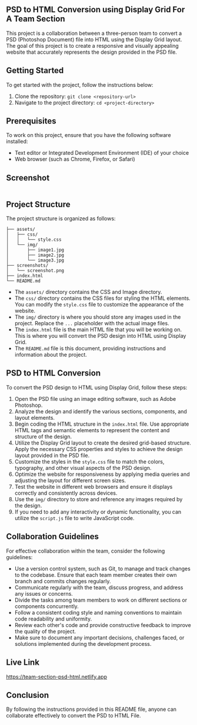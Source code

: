 ## PSD to HTML Conversion using Display Grid For A Team Section

This project is a collaboration between a three-person team to convert a PSD (Photoshop Document) file into HTML using the Display Grid layout. The goal of this project is to create a responsive and visually appealing website that accurately represents the design provided in the PSD file.

## Getting Started

To get started with the project, follow the instructions below:

1. Clone the repository: `git clone <repository-url>`
2. Navigate to the project directory: `cd <project-directory>`

## Prerequisites

To work on this project, ensure that you have the following software installed:

- Text editor or Integrated Development Environment (IDE) of your choice
- Web browser (such as Chrome, Firefox, or Safari)

## Screenshot

<img src="https://team-section-psd-html.netlify.app/assets/images/team-people-2.png" alt="">


## Project Structure

The project structure is organized as follows:

```
├── assets/
│   ├── css/
│   │   └── style.css
│   └── img/
│       ├── image1.jpg
│       ├── image2.jpg
│       └── image3.jpg
├── screenshots/
│   └── screenshot.png
├── index.html
└── README.md
```
- The `assets/` directory contains the CSS and Image directory.
- The `css/` directory contains the CSS files for styling the HTML elements. You can modify the `style.css` file to customize the appearance of the website.
- The `img/` directory is where you should store any images used in the project. Replace the `...` placeholder with the actual image files.
- The `index.html` file is the main HTML file that you will be working on. This is where you will convert the PSD design into HTML using Display Grid.
- The `README.md` file is this document, providing instructions and information about the project.

## PSD to HTML Conversion

To convert the PSD design to HTML using Display Grid, follow these steps:

1. Open the PSD file using an image editing software, such as Adobe Photoshop.
2. Analyze the design and identify the various sections, components, and layout elements.
3. Begin coding the HTML structure in the `index.html` file. Use appropriate HTML tags and semantic elements to represent the content and structure of the design.
4. Utilize the Display Grid layout to create the desired grid-based structure. Apply the necessary CSS properties and styles to achieve the design layout provided in the PSD file.
5. Customize the styles in the `style.css` file to match the colors, typography, and other visual aspects of the PSD design.
6. Optimize the website for responsiveness by applying media queries and adjusting the layout for different screen sizes.
7. Test the website in different web browsers and ensure it displays correctly and consistently across devices.
8. Use the `img/` directory to store and reference any images required by the design.
9. If you need to add any interactivity or dynamic functionality, you can utilize the `script.js` file to write JavaScript code.

## Collaboration Guidelines

For effective collaboration within the team, consider the following guidelines:

- Use a version control system, such as Git, to manage and track changes to the codebase. Ensure that each team member creates their own branch and commits changes regularly.
- Communicate regularly with the team, discuss progress, and address any issues or concerns.
- Divide the tasks among team members to work on different sections or components concurrently.
- Follow a consistent coding style and naming conventions to maintain code readability and uniformity.
- Review each other's code and provide constructive feedback to improve the quality of the project.
- Make sure to document any important decisions, challenges faced, or solutions implemented during the development process.


## Live Link

https://team-section-psd-html.netlify.app


## Conclusion

By following the instructions provided in this README file, anyone can collaborate effectively to convert the PSD to HTML File.



